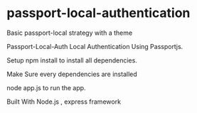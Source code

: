 # passport-local-authentication
Basic passport-local strategy with a theme

Passport-Local-Auth
Local Authentication Using Passportjs.

Setup
npm install to install all dependencies.

Make Sure every dependencies are installed

node app.js to run the app.

Built With
Node.js , express framework
